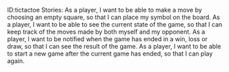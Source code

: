 ID:tictactoe
Stories:
 As a player, I want to be able to make a move by choosing an empty square, so that I can place my symbol on the board.
 As a player, I want to be able to see the current state of the game, so that I can keep track of the moves made by both myself and my opponent.
 As a player, I want to be notified when the game has ended in a win, loss or draw, so that I can see the result of the game.
 As a player, I want to be able to start a new game after the current game has ended, so that I can play again.
